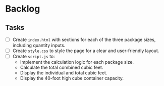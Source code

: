 # Backlog

## Tasks

*   [ ] Create `index.html` with sections for each of the three package sizes, including quantity inputs.
*   [ ] Create `style.css` to style the page for a clear and user-friendly layout.
*   [ ] Create `script.js` to:
    *   Implement the calculation logic for each package size.
    *   Calculate the total combined cubic feet.
    *   Display the individual and total cubic feet.
    *   Display the 40-foot high cube container capacity.
